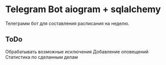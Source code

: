 # Telegram Bot aiogram + sqlalchemy
Телеграмм бот для составления расписания на неделю.

## ToDo
Обрабатывать возможные исключения
Добавление оповещений
Статистика по сделанным делам

